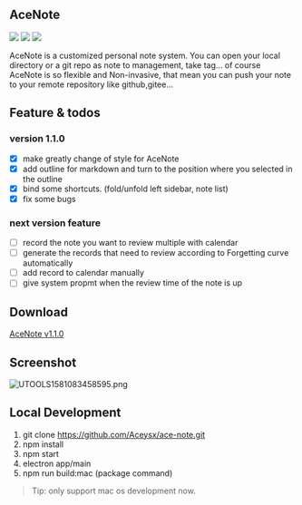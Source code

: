 ## AceNote
![](https://img.shields.io/badge/Build-pass-green.svg)
![](https://img.shields.io/badge/Platform-mac-default.svg)
![](https://img.shields.io/badge/License-MIT-blue.svg)

AceNote is a customized personal note system. You can open your local directory or a git repo as note to management, take tag...  of course AceNote is so flexible and Non-invasive, that mean you can push your note to your remote repository like github,gitee...

## Feature & todos
### version 1.1.0
- [x] make greatly change of style for AceNote
- [x] add outline for markdown and turn to the position where you selected in the outline
- [x] bind some shortcuts. (fold/unfold left sidebar, note list)
- [x] fix some bugs

### next version feature
- [ ] record the note you want to review multiple with calendar
- [ ] generate the records that need to review according to Forgetting curve automatically
- [ ] add record to calendar manually
- [ ] give system propmt when the review time of the note is up

## Download
[AceNote v1.1.0](https://github.com/Aceysx/ace-note/releases)

## Screenshot
![UTOOLS1581083458595.png](https://user-gold-cdn.xitu.io/2020/2/7/1701feb008579f57?w=3000&h=1874&f=png&s=401960)

## Local Development
1. git clone https://github.com/Aceysx/ace-note.git
2. npm install
3. npm start
4. electron app/main
5. npm run build:mac (package command)

> Tip: only support mac os development now.

